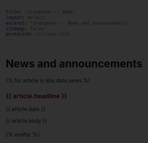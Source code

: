 ```yaml
---
title: "Jiangshan :: News"
layout: default
excerpt: "Jiangshan -- News and announcements"
sitemap: false
permalink: /allnews.html
---
```


# News and announcements

{% for article in site.data.news %}
<div class="event">
  <h3>
    <span class="event-title" data-image="{{ article.image }}" onclick="showImage(this)">
      {{ article.headline }}
    </span>
  </h3>
  <p>{{ article.date }}</p>
  <p>{{ article.body }}</p>
</div>
{% endfor %}

<!-- Modal for image display -->
<div id="imageModal" style="display:none; position:fixed; top:0; left:0; width:100%; height:100%; background:rgba(0,0,0,0.8); z-index:1000; display:flex; align-items:center; justify-content:center; overflow:auto;" onclick="closeImage()">
  <img id="modalImage" src="" style="max-width:90%; max-height:90%; border:none;" />
</div>

<style>
  .event {
    margin-bottom: 20px;
  }
  .event-title {
    font-weight: bold;
    color: darkred;
    cursor: pointer;
  }
  #imageModal {
    border: none; /* 移除模态窗口的边框 */
  }
  #modalImage {
    border: none; /* 移除图片的边框 */
  }
</style>

<script>
  document.addEventListener('DOMContentLoaded', function() {
    function showImage(element) {
      var imageUrl = element.getAttribute('data-image');
      if (!imageUrl) {
        alert('Image URL not found!');
        return;
      }
      var modal = document.getElementById('imageModal');
      var modalImage = document.getElementById('modalImage');
      modalImage.src = imageUrl;
      modal.style.display = 'flex';
    }

    function closeImage() {
      var modal = document.getElementById('imageModal');
      modal.style.display = 'none';
    }

    // Prevent closing the modal when clicking on the image
    document.getElementById('modalImage').addEventListener('click', function(event) {
      event.stopPropagation();
    });

    // Assign functions to global scope to be accessible from HTML
    window.showImage = showImage;
    window.closeImage = closeImage;
  });
</script>
